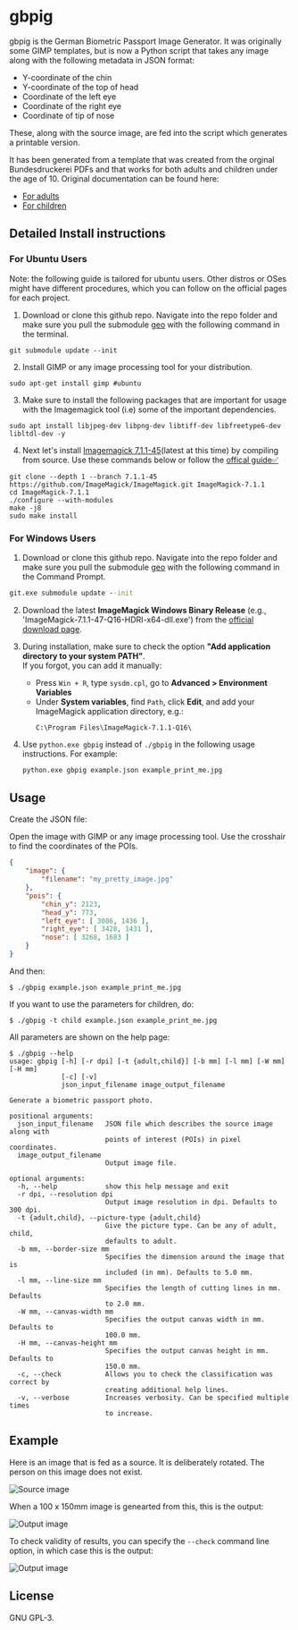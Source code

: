 # gbpig
gbpig is the German Biometric Passport Image Generator. It was originally some
GIMP templates, but is now a Python script that takes any image along with the
following metadata in JSON format:

  * Y-coordinate of the chin
  * Y-coordinate of the top of head
  * Coordinate of the left eye
  * Coordinate of the right eye
  * Coordinate of tip of nose

These, along with the source image, are fed into the script which generates a
printable version.

It has been generated from a template that was created from the orginal
Bundesdruckerei PDFs and that works for both adults and children under the age
of 10. Original documentation can be found here:

  * [For adults](https://www.bmi.bund.de/SharedDocs/downloads/DE/veroeffentlichungen/themen/moderne-verwaltung/ausweise/passbild-schablone-erwachsene.pdf)
  * [For children](https://www.bmi.bund.de/SharedDocs/downloads/DE/veroeffentlichungen/themen/moderne-verwaltung/ausweise/passbild-schablone-kinder.pdf)

## Detailed Install instructions
### For Ubuntu Users

Note: the following guide is tailored for ubuntu users. Other distros or OSes might have different procedures, which you can follow on the official pages for each project.

1. Download or clone this github repo. Navigate into the repo folder and make sure you pull the submodule [geo](https://github.com/johndoe31415/geo) with the following command in the terminal.
```shell
git submodule update --init
```
2. Install GIMP or any image processing tool for your distribution.
```shell
sudo apt-get install gimp #ubuntu
```
3. Make sure to install the following packages that are important for usage with the Imagemagick tool (i.e) some of the important dependencies.
```shell
sudo apt install libjpeg-dev libpng-dev libtiff-dev libfreetype6-dev libltdl-dev -y
```
4. Next let's install [Imagemagick 7.1.1-45](https://github.com/ImageMagick/ImageMagick/releases)(latest at this time) by compiling from source. Use these commands below or follow the [offical guide✅](https://imagemagick.org/script/install-source.php)
```shell
git clone --depth 1 --branch 7.1.1-45 https://github.com/ImageMagick/ImageMagick.git ImageMagick-7.1.1
cd ImageMagick-7.1.1
./configure --with-modules
make -j8
sudo make install
```

### For Windows Users

1. Download or clone this github repo. Navigate into the repo folder and make sure you pull the submodule [geo](https://github.com/johndoe31415/geo) with the following command in the Command Prompt.
```cmd
git.exe submodule update --init
```

2. Download the latest **ImageMagick Windows Binary Release** (e.g., 'ImageMagick-7.1.1-47-Q16-HDRI-x64-dll.exe') from the [official download page](https://imagemagick.org/script/download.php#windows).  

3. During installation, make sure to check the option **"Add application directory to your system PATH"**.  
   If you forgot, you can add it manually:
   - Press `Win + R`, type `sysdm.cpl`, go to **Advanced > Environment Variables**
   - Under **System variables**, find `Path`, click **Edit**, and add your ImageMagick application directory, e.g.:
     ```
     C:\Program Files\ImageMagick-7.1.1-Q16\
     ```

4. Use `python.exe gbpig` instead of `./gbpig` in the following usage instructions. For example:

   ```cmd
   python.exe gbpig example.json example_print_me.jpg
   ```

## Usage
Create the JSON file:

Open the image with GIMP or any image processing tool. Use the crosshair to find the coordinates of the POIs.

```json
{
    "image": {
        "filename": "my_pretty_image.jpg"
    },
    "pois": {
        "chin_y": 2123,
        "head_y": 773,
        "left_eye": [ 3086, 1436 ],
        "right_eye": [ 3428, 1431 ],
        "nose": [ 3268, 1683 ]
    }
}
```

And then:

```
$ ./gbpig example.json example_print_me.jpg
```

If you want to use the parameters for children, do:

```
$ ./gbpig -t child example.json example_print_me.jpg
```

All parameters are shown on the help page:

```
$ ./gbpig --help
usage: gbpig [-h] [-r dpi] [-t {adult,child}] [-b mm] [-l mm] [-W mm] [-H mm]
             [-c] [-v]
             json_input_filename image_output_filename

Generate a biometric passport photo.

positional arguments:
  json_input_filename   JSON file which describes the source image along with
                        points of interest (POIs) in pixel coordinates.
  image_output_filename
                        Output image file.

optional arguments:
  -h, --help            show this help message and exit
  -r dpi, --resolution dpi
                        Output image resolution in dpi. Defaults to 300 dpi.
  -t {adult,child}, --picture-type {adult,child}
                        Give the picture type. Can be any of adult, child,
                        defaults to adult.
  -b mm, --border-size mm
                        Specifies the dimension around the image that is
                        included (in mm). Defaults to 5.0 mm.
  -l mm, --line-size mm
                        Specifies the length of cutting lines in mm. Defaults
                        to 2.0 mm.
  -W mm, --canvas-width mm
                        Specifies the output canvas width in mm. Defaults to
                        100.0 mm.
  -H mm, --canvas-height mm
                        Specifies the output canvas height in mm. Defaults to
                        150.0 mm.
  -c, --check           Allows you to check the classification was correct by
                        creating additional help lines.
  -v, --verbose         Increases verbosity. Can be specified multiple times
                        to increase.
```

## Example
Here is an image that is fed as a source. It is deliberately rotated. The
person on this image does not exist.

![Source image](https://raw.githubusercontent.com/johndoe31415/gbpig/master/example.jpg)

When a 100 x 150mm image is genearted from this, this is the output:

![Output image](https://raw.githubusercontent.com/johndoe31415/gbpig/master/example_print_me.jpg)

To check validity of results, you can specify the `--check` command line
option, in which case this is the output:

![Output image](https://raw.githubusercontent.com/johndoe31415/gbpig/master/example_check_me.jpg)

## License
GNU GPL-3.
